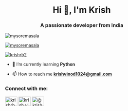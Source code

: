 <h1 align="center">Hi 👋, I'm Krish</h1>
<h3 align="center">A passionate developer from India</h3>

<p align="left"> <img src="https://komarev.com/ghpvc/?username=mysoremasala&label=Profile%20views&color=0e75b6&style=flat" alt="mysoremasala" /> </p>

<p align="left"> <a href="https://github.com/ryo-ma/github-profile-trophy"><img src="https://github-profile-trophy.vercel.app/?username=mysoremasala" alt="mysoremasala" /></a> </p>

<p align="left"> <a href="https://twitter.com/krishrb2" target="blank"><img src="https://img.shields.io/twitter/follow/krishrb2?logo=twitter&style=for-the-badge" alt="krishrb2" /></a> </p>

- 🌱 I’m currently learning **Python**

- 📫 How to reach me **krishvinod1024@gmail.com**

<h3 align="left">Connect with me:</h3>
<p align="left">
<a href="https://twitter.com/krishrb2" target="blank"><img align="center" src="https://raw.githubusercontent.com/rahuldkjain/github-profile-readme-generator/master/src/images/icons/Social/twitter.svg" alt="krishrb2" height="30" width="40" /></a>
<a href="https://instagram.com/krish.vinod1024" target="blank"><img align="center" src="https://raw.githubusercontent.com/rahuldkjain/github-profile-readme-generator/master/src/images/icons/Social/instagram.svg" alt="krish.vinod1024" height="30" width="40" /></a>
<a href="https://www.hackerrank.com/@krishvinod1024" target="blank"><img align="center" src="https://raw.githubusercontent.com/rahuldkjain/github-profile-readme-generator/master/src/images/icons/Social/hackerrank.svg" alt="@krishvinod1024" height="30" width="40" /></a>
</p>



